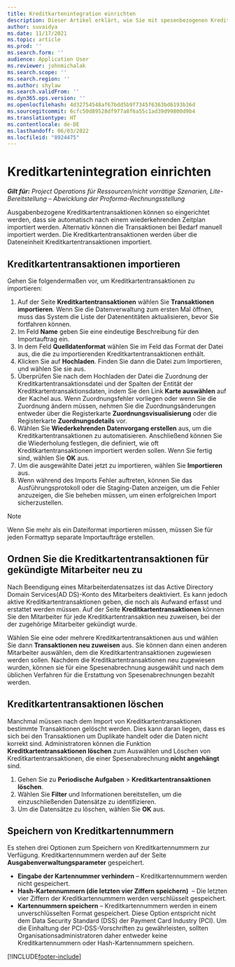 ```yaml
---
title: Kreditkartenintegration einrichten
description: Dieser Artikel erklärt, wie Sie mit spesenbezogenen Kreditkartentransaktionen arbeiten können.
author: suvaidya
ms.date: 11/17/2021
ms.topic: article
ms.prod: ''
ms.search.form: ''
audience: Application User
ms.reviewer: johnmichalak
ms.search.scope: ''
ms.search.region: ''
ms.author: shylaw
ms.search.validFrom: ''
ms.dyn365.ops.version: ''
ms.openlocfilehash: 4d32754548af67bdd5b9f7345f6363bd6193b36d
ms.sourcegitcommit: 6cfc50d89528df977a8f6a55c1ad39d99800d9b4
ms.translationtype: HT
ms.contentlocale: de-DE
ms.lasthandoff: 06/03/2022
ms.locfileid: "8924475"
---
```

# <a name="set-up-credit-card-integration"></a>Kreditkartenintegration einrichten

_**Gilt für:** Project Operations für Ressourcen/nicht vorrätige Szenarien, Lite-Bereitstellung – Abwicklung der Proforma-Rechnungsstellung_

Ausgabenbezogene Kreditkartentransaktionen können so eingerichtet werden, dass sie automatisch nach einem wiederkehrenden Zeitplan importiert werden. Alternativ können die Transaktionen bei Bedarf manuell importiert werden. Die Kreditkartentransaktionen werden über die Dateneinheit Kreditkartentransaktionen importiert.

## <a name="import-credit-card-transactions"></a>Kreditkartentransaktionen importieren

Gehen Sie folgendermaßen vor, um Kreditkartentransaktionen zu importieren:

1. Auf der Seite **Kreditkartentransaktionen** wählen Sie **Transaktionen importieren**. Wenn Sie die Datenverwaltung zum ersten Mal öffnen, muss das System die Liste der Datenentitäten aktualisieren, bevor Sie fortfahren können.
2. Im Feld **Name** geben Sie eine eindeutige Beschreibung für den Importauftrag ein.
3. In dem Feld **Quelldatenformat** wählen Sie im Feld das Format der Datei aus, die die zu importierenden Kreditkartentransaktionen enthält.
4. Klicken Sie auf **Hochladen**. Finden Sie dann die Datei zum Importieren, und wählen Sie sie aus.
5. Überprüfen Sie nach dem Hochladen der Datei die Zuordnung der Kreditkartentransaktionsdatei und der Spalten der Entität der Kreditkartentransaktionsdaten, indem Sie den Link **Karte auswählen** auf der Kachel aus. Wenn Zuordnungsfehler vorliegen oder wenn Sie die Zuordnung ändern müssen, nehmen Sie die Zuordnungsänderungen entweder über die Registerkarte **Zuordnungsvisualisierung** oder die Registerkarte **Zuordnungsdetails** vor.
6. Wählen Sie **Wiederkehrenden Datenvorgang erstellen** aus, um die Kreditkartentransaktionen zu automatisieren. Anschließend können Sie die Wiederholung festlegen, die definiert, wie oft Kreditkartentransaktionen importiert werden sollen. Wenn Sie fertig sind, wählen Sie **OK** aus.
7. Um die ausgewählte Datei jetzt zu importieren, wählen Sie **Importieren** aus.
8. Wenn während des Imports Fehler auftreten, können Sie das Ausführungsprotokoll oder die Staging-Daten anzeigen, um die Fehler anzuzeigen, die Sie beheben müssen, um einen erfolgreichen Import sicherzustellen.

> [!NOTE]
> Wenn Sie mehr als ein Dateiformat importieren müssen, müssen Sie für jeden Formattyp separate Importaufträge erstellen.

## <a name="reassign-the-credit-card-transactions-for-terminated-employees"></a>Ordnen Sie die Kreditkartentransaktionen für gekündigte Mitarbeiter neu zu

Nach Beendigung eines Mitarbeiterdatensatzes ist das Active Directory Domain Services(AD DS)-Konto des Mitarbeiters deaktiviert. Es kann jedoch aktive Kreditkartentransaktionen geben, die noch als Aufwand erfasst und erstattet werden müssen. Auf der Seite **Kreditkartentransaktionen** können Sie den Mitarbeiter für jede Kreditkartentransaktion neu zuweisen, bei der der zugehörige Mitarbeiter gekündigt wurde.

Wählen Sie eine oder mehrere Kreditkartentransaktionen aus und wählen Sie dann **Transaktionen neu zuweisen** aus. Sie können dann einen anderen Mitarbeiter auswählen, dem die Kreditkartentransaktionen zugewiesen werden sollen. Nachdem die Kreditkartentransaktionen neu zugewiesen wurden, können sie für eine Spesenabrechnung ausgewählt und nach dem üblichen Verfahren für die Erstattung von Spesenabrechnungen bezahlt werden.

## <a name="delete-credit-card-transactions"></a>Kreditkartentransaktionen löschen 

Manchmal müssen nach dem Import von Kreditkartentransaktionen bestimmte Transaktionen gelöscht werden. Dies kann daran liegen, dass es sich bei den Transaktionen um Duplikate handelt oder die Daten nicht korrekt sind. Administratoren können die Funktion **Kreditkartentransaktionen löschen** zum Auswählen und Löschen von Kreditkartentransaktionen, die einer Spesenabrechnung **nicht angehängt** sind. 

1. Gehen Sie zu **Periodische Aufgaben** > **Kreditkartentransaktionen löschen**.
2. Wählen Sie **Filter** und Informationen bereitstellen, um die einzuschließenden Datensätze zu identifizieren.
3. Um die Datensätze zu löschen, wählen Sie **OK** aus. 

## <a name="storing-credit-card-numbers"></a>Speichern von Kreditkartennummern

Es stehen drei Optionen zum Speichern von Kreditkartennummern zur Verfügung. Kreditkartennummern werden auf der Seite **Ausgabenverwaltungsparameter** gespeichert.

- **Eingabe der Kartennummer verhindern** – Kreditkartennummern werden nicht gespeichert.
- **Hash-Kartennummern (die letzten vier Ziffern speichern)**  – Die letzten vier Ziffern der Kreditkartennummern werden verschlüsselt gespeichert.
- **Kartennummern speichern** – Kreditkartennummern werden in einem unverschlüsselten Format gespeichert. Diese Option entspricht nicht dem Data Security Standard (DSS) der Payment Card Industry (PCI). Um die Einhaltung der PCI-DSS-Vorschriften zu gewährleisten, sollten Organisationsadministratoren daher entweder keine Kreditkartennummern oder Hash-Kartennummern speichern.

[!INCLUDE[footer-include](../includes/footer-banner.md)]

